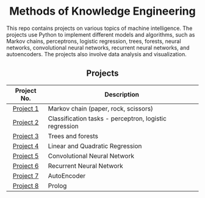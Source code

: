 <div align="center">
<h1>Methods of Knowledge Engineering</h1>
</div>

This repo contains projects on various topics of machine intelligence. The projects use Python to implement different models and algorithms, such as Markov chains, perceptrons, logistic regression, trees, forests, neural networks, convolutional neural networks, recurrent neural networks, and autoencoders. The projects also involve data analysis and visualization.


<div align="center">

<h2> Projects </h2>



| Project No. | Description |
| :---: | --- |
| [Project 1](https://github.com/mbednarek98/School-Projects/tree/master/MIW/MIW1) | Markov chain (paper, rock, scissors) |
| [Project 2](https://github.com/mbednarek98/School-Projects/tree/master/MIW/MIW2) | Classification tasks - perceptron, logistic regression |
| [Project 3](https://github.com/mbednarek98/School-Projects/tree/master/MIW/MIW3) | Trees and forests |
| [Project 4](https://github.com/mbednarek98/School-Projects/tree/master/MIW/MIW4) | Linear and Quadratic Regression |
| [Project 5](https://github.com/mbednarek98/School-Projects/tree/master/MIW/MIW5) | Convolutional Neural Network |
| [Project 6](https://github.com/mbednarek98/School-Projects/tree/master/MIW/MIW6) | Recurrent Neural Network |
| [Project 7](https://github.com/mbednarek98/School-Projects/tree/master/MIW/MIW7) | AutoEncoder |
| [Project 8](https://github.com/mbednarek98/School-Projects/tree/master/MIW/MIW8) | Prolog   |


</div>


